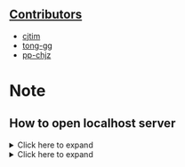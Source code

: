 ## [Contributors](https://github.com/eatmeteam/eatmeteam.github.io/graphs/contributors)

 - [cjtim](https://github.com/orgs/eatmeteam/people/cjtim)
 - [tong-gg](https://github.com/tong-gg)
 - [pp-chjz](https://github.com/pp-chjz)

# Note
## How to open localhost server
<details><summary>Click here to expand</summary>
<p>

 - cd to directory
 - Run command
 `
 python -m http.server 80
`	    
	**if not working you could try** 
	`
	python3 -m http.server 80
	`
- open browser [http://localhost](http://localhost) or [http://127.0.01](http://127.0.01)
</p>
</details>

<details><summary>Click here to expand</summary>
<p>
	
## Navigation bar store in one file

	
 - **NOT A GOOD IDEA CAUSING LOAD WRONG PAGE IF USING LOCAL DIRECTORY(./page.html)**	
 - PRO : Easy to update navigation bar in future.
 - CON : SEO Ranking impact
### Method
 - [x] Using `document.write()` by javascript **(current use on index.html)**
 
 - [ ] Using Ajax to load navbar.html 
 - [ ] Using XMLHttpRequest to load navbar.html



#### [1. Using `document.write()` by javascript](https://stackoverflow.com/a/7055046/11932657)
 - Create new navbar.js (with inside ``document.write(`insertyourhtmlhere`)``)
	```
	<!-- Navigation Bar -->
	<script  src="./navbar.js"></script>
	<!-- End Navigation Bar -->
	```
#### [2. Using Ajax to load navbar.html](https://stackoverflow.com/questions/31954089/how-can-i-reuse-a-navigation-bar-on-multiple-pages) 
- Create navbar.html and navbar.js
- **CON : Need to update everypage to Full version of query** (query.min does not come with Ajax)
	```
	<!--Navigation bar-->
	<div id="nav-placeholder">
	</div>
	<script>
	$(function(){
	  $("#nav-placeholder").load("./navbar.html");
	});
	</script>
	<!--end of Navigation bar-->
	```
#### [3.Using XMLHttpRequest to load navbar.html](https://stackoverflow.com/a/40201233/11932657)
- Create navbar.html and navbar.js
- in navbar.js insert these code
- **PRO : can use with jquery.min**
- **CON : XMLHttpRequest cannot open (File://) file need to be on server or localhost server**
	````
	function  readFile(file) {
		var  f = new  XMLHttpRequest();
		f.open("GET", file, false);
		f.onreadystatechange = function () {
			if(f.readyState === 4) {
				if(f.status === 200 || f.status == 0) {
					document.write(f.responseText)
				}
			}
		}
		f.send(null);
	}
	readFile('./navbar.html');
	````
</p>
</details>

